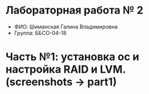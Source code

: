 # Лабораторная работа № 2
- ФИО: Шиманская Галина Владимировна
- Группа: ББСО-04-18
# Часть №1: установка ос и настройка RAID и LVM. (screenshots -> part1)
